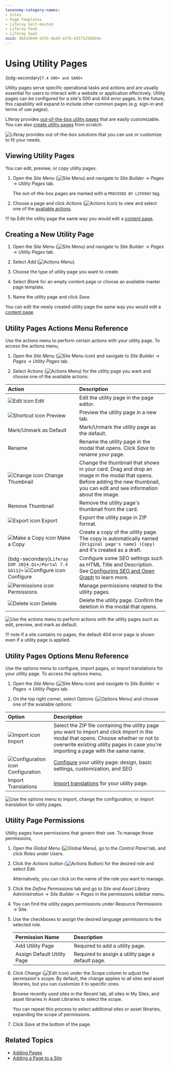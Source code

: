 ```yaml
---
taxonomy-category-names:
- Sites
- Page Templates
- Liferay Self-Hosted
- Liferay PaaS
- Liferay SaaS
uuid: db41d849-e555-4e28-a2fb-4337125b6b4a
---
```


# Using Utility Pages

{bdg-secondary}`7.4 U86+ and GA86+`

Utility pages serve specific operational tasks and actions and are usually essential for users to interact with a website or application effectively. Utility pages can be configured for a site's 500 and 404 error pages. In the future, this capability will expand to include other common pages (e.g. sign-in and terms of use pages).

Liferay provides [out-of-the-box utility pages](#viewing-utility-pages) that are easily customizable. You can also [create utility pages](#creating-a-new-utility-page) from scratch.

![Liferay provides out-of-the-box solutions that you can use or customize to fit your needs.](./using-utility-pages/images/01.png)

## Viewing Utility Pages

You can edit, preview, or copy utility pages.

1. Open the *Site Menu* (![Site Menu](../../../images/icon-product-menu.png)) and navigate to *Site Builder* &rarr; *Pages* &rarr; *Utility Pages* tab.

   The out-of-the-box pages are marked with a `PROVIDED BY LIFERAY` tag.

1. Choose a page and click *Actions* (![Actions Icon](../../../images/icon-actions.png)) to view and select one of the [available actions](#utility-pages-actions-menu-reference).

!!! tip
    Edit the utility page the same way you would edit a [content page](../using-content-pages/adding-elements-to-content-pages.md).

## Creating a New Utility Page

1. Open the *Site Menu* (![Site Menu](../../../images/icon-product-menu.png)) and navigate to *Site Builder* &rarr; *Pages* &rarr; *Utility Pages* tab.

1. Select *Add* (![Actions Menu](../../../images/icon-add.png)).

1. Choose the type of utility page you want to create.

1. Select *Blank* for an empty content page or choose an available master page template.

1. Name the utility page and click *Save*.

You can edit the newly created utility page the same way you would edit a [content page](../using-content-pages/adding-elements-to-content-pages.md).

## Utility Pages Actions Menu Reference

Use the actions menu to perform certain actions with your utility page. To access the actions menu,

1. Open the *Site Menu* (![Site Menu icon](../../../images/icon-product-menu.png)) and navigate to *Site Builder* &rarr; *Pages* &rarr; *Utility Pages* tab.

1. Select Actions (![Actions Menu](../../../images/icon-actions.png)) for the utility page you want and choose one of the available actions:

| Action                                                                                                            | Description                                                                                                                                                                                                  |
|:------------------------------------------------------------------------------------------------------------------|:-------------------------------------------------------------------------------------------------------------------------------------------------------------------------------------------------------------|
| ![Edit icon](../../../images/icon-edit-pencil.png) Edit                                                           | Edit the utility page in the page editor.                                                                                                                                                                    |
| ![Shortcut icon](../../../images/icon-shortcut.png) Preview                                                       | Preview the utility page in a new tab.                                                                                                                                                                       |
| Mark/Unmark as Default                                                                                            | Mark/Unmark the utility page as the default.                                                                                                                                                                 |
| Rename                                                                                                            | Rename the utility page in the modal that opens. Click *Save* to rename your page.                                                                                                                           |
| ![Change icon](../../../images/icon-change.png) Change Thumbnail                                                  | Change the thumbnail that shows in your card. Drag and drop an image in the modal that opens. Before adding the new thumbnail, you can edit and see information about the image.                             |
| Remove Thumbnail                                                                                                  | Remove the utility page's thumbnail from the card.                                                                                                                                                           |
| ![Export icon](../../../images/icon-export.png) Export                                                            | Export the utility page in ZIP format.                                                                                                                                                                       |
| ![Make a Copy icon](../../../images/icon-copy.png) Make a Copy                                                    | Create a copy of the utility page. The copy is automatically named `{Original page's name} (Copy)` and it's created as a draft.                                                                              |
| {bdg-secondary}`Liferay DXP 2024.Q1+/Portal 7.4 GA112+` ![Configure icon](../../../images/icon-cog.png) Configure | Configure some SEO settings such as HTML Title and Description. See [Configuring SEO and Open Graph](../../displaying-content/using-display-page-templates/configuring-seo-and-open-graph.md) to learn more. |
| ![Permissions icon](../../../images/icon-permissions.png) Permissions                                             | Manage permissions related to the utility pages.                                                                                                                                                             |
| ![Delete icon](../../../images/icon-trash.png) Delete                                                             | Delete the utility page. Confirm the deletion in the modal that opens.                                                                                                                                       |

![Use the actions menu to perform actions with the utility pages such as edit, preview, and mark as default.](./using-utility-pages/images/02.png)

!!! note
    If a site contains no pages, the default 404 error page is shown even if a utility page is applied.

## Utility Pages Options Menu Reference

Use the options menu to configure, import pages, or import translations for your utility page. To access the options menu,

1. Open the *Site Menu* (![Site Menu icon](../../../images/icon-product-menu.png)) and navigate to *Site Builder* &rarr; *Pages* &rarr; *Utility Pages* tab.

1. On the top right corner, select Options (![Options Menu](../../../images/icon-options.png)) and choose one of the available options:

| Option                                                            | Description                                                                                                                                                                                                                  |
|:------------------------------------------------------------------|:-----------------------------------------------------------------------------------------------------------------------------------------------------------------------------------------------------------------------------|
| ![Import icon](../../../images/icon-import.png) Import            | Select the ZIP file containing the utility page you want to import and click *Import* in the modal that opens. Choose whether or not to overwrite existing utility pages in case you're importing a page with the same name. |
| ![Configuration icon](../../../images/icon-cog.png) Configuration | [Configure](../page-settings/configuring-individual-pages.md) your utility page: design, basic settings, customization, and SEO                                                                                              |
| Import Translations                                               | [Import translations](../../../content-authoring-and-management/translating-pages-and-content/translating-web-content.md#importing-content-translations) for your utility page.                                              |

![Use the options menu to import, change the configuration, or import translation for utility pages.](./using-utility-pages/images/03.png)

## Utility Page Permissions

Utility pages have permissions that govern their use. To manage those permissions,

1. Open the *Global Menu* (![Global Menu](../../../images/icon-applications-menu.png)), go to the *Control Panel* tab, and click *Roles* under Users.

1. Click the *Actions* button (![Actions Button](../../../images/icon-actions.png)) for the desired role and select *Edit*.

   Alternatively, you can click on the name of the role you want to manage.

1. Click the *Define Permissions* tab and go to *Site and Asset Library Administration* &rarr; *Site Builder* &rarr; *Pages* in the permissions sidebar menu.

1. You can find the utility pages permissions under Resource Permissions &rarr; Site.

1. Use the checkboxes to assign the desired language permissions to the selected role.

   | Permission Name             | Description                                       |
   | :-------------------------- | :------------------------------------------------ |
   | Add Utility Page            | Required to add a utility page.                   |
   | Assign Default Utility Page | Required to assign a utility page a default page. |

1. Click *Change* (![Edit icon](../../../images/icon-edit.png)) under the Scope column to adjust the permission's scope. By default, the change applies to all sites and asset libraries, but you can customize it to specific ones.

   Browse recently used sites in the Recent tab, all sites in My Sites, and asset libraries in Asset Libraries to select the scope.

   You can repeat this process to select additional sites or asset libraries, expanding the scope of permissions.

1. Click *Save* at the bottom of the page.

<!-- TASK: LPS-155184 Document 404 Error pages can be added to custom site initializers -->

## Related Topics
- [Adding Pages](../adding-pages.md)
- [Adding a Page to a Site](./adding-a-page-to-a-site.md)